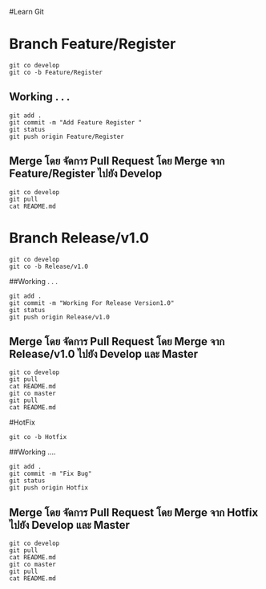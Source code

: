 #Learn Git

# Branch Feature/Register


```
git co develop
git co -b Feature/Register

```
## Working . . . 

```
git add .
git commit -m "Add Feature Register "
git status
git push origin Feature/Register

```
## Merge โดย จัดการ Pull Request โดย Merge จาก Feature/Register ไปยัง Develop

```
git co develop
git pull
cat README.md
```


# Branch Release/v1.0

```
git co develop
git co -b Release/v1.0 
```
##Working . . .


```
git add .
git commit -m "Working For Release Version1.0"
git status
git push origin Release/v1.0  

```
## Merge โดย จัดการ Pull Request โดย Merge จาก Release/v1.0 ไปยัง Develop และ Master

```
git co develop
git pull
cat README.md
git co master
git pull
cat README.md
```

#HotFix

```
git co -b Hotfix

```
##Working ....

```
git add .
git commit -m "Fix Bug"
git status
git push origin Hotfix
```

## Merge โดย จัดการ Pull Request โดย Merge จาก Hotfix ไปยัง Develop และ Master

```
git co develop
git pull
cat README.md
git co master
git pull
cat README.md
```

